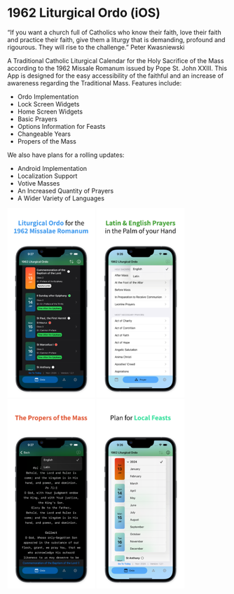 # 1962 Liturgical Ordo (iOS)

“If you want a church full of Catholics who know their faith, love their faith and practice their faith, give them a liturgy that is demanding, profound and rigourous. They will rise to the challenge.”  Peter Kwasniewski

A Traditional Catholic Liturgical Calendar for the Holy Sacrifice of the Mass according to the 1962 Missale Romanum issued by Pope St. John XXIII. This App is designed for the easy accessibility of the faithful and an increase of awareness regarding the Traditional Mass. Features include:

- Ordo Implementation
- Lock Screen Widgets
- Home Screen Widgets
- Basic Prayers
- Options Information for Feasts
- Changeable Years
- Propers of the Mass

We also have plans for a rolling updates:

- Android Implementation
- Localization Support
- Votive Masses
- An Increased Quantity of Prayers
- A Wider Variety of Languages

<div>
<img src="https://github.com/m-f-1998/ordo-1962/blob/main/app-store-images/iOS%20Phones%20-%206.5/01.png" width="200">
<img src="https://github.com/m-f-1998/ordo-1962/blob/main/app-store-images/iOS%20Phones%20-%206.5/02.png" width="200">
<img src="https://github.com/m-f-1998/ordo-1962/blob/main/app-store-images/iOS%20Phones%20-%206.5/03.png" width="200">
<img src="https://github.com/m-f-1998/ordo-1962/blob/main/app-store-images/iOS%20Phones%20-%206.5/04.png" width="200">
</div>
